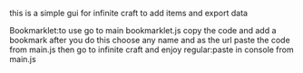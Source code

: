 this is a simple gui for infinite craft to add items and export data

Bookmarklet:to use go to main bookmarklet.js copy the code and add a bookmark after you do this choose any name and as the url paste the code from main.js then go to infinite craft and enjoy
regular:paste in console from main.js
